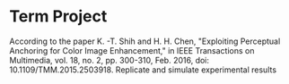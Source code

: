 # Term Project

According to the paper K. -T. Shih and H. H. Chen, "Exploiting Perceptual Anchoring for Color Image Enhancement," in IEEE Transactions on Multimedia, vol. 18, no. 2, pp. 300-310, Feb. 2016, doi: 10.1109/TMM.2015.2503918. Replicate and simulate experimental results
